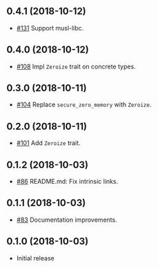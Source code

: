 ## 0.4.1 (2018-10-12)

- [#131](https://github.com/iqlusioninc/crates/pull/131)
  Support musl-libc.
  
## 0.4.0 (2018-10-12)

- [#108](https://github.com/iqlusioninc/crates/pull/108)
  Impl `Zeroize` trait on concrete types.

## 0.3.0 (2018-10-11)

- [#104](https://github.com/iqlusioninc/crates/pull/104)
  Replace `secure_zero_memory` with `Zeroize`.

## 0.2.0 (2018-10-11)

- [#101](https://github.com/iqlusioninc/crates/pull/101)
  Add `Zeroize` trait.

## 0.1.2 (2018-10-03)

- [#86](https://github.com/iqlusioninc/crates/pull/86)
  README.md: Fix intrinsic links.

## 0.1.1 (2018-10-03)

- [#83](https://github.com/iqlusioninc/crates/pull/83)
  Documentation improvements.

## 0.1.0 (2018-10-03)

- Initial release
